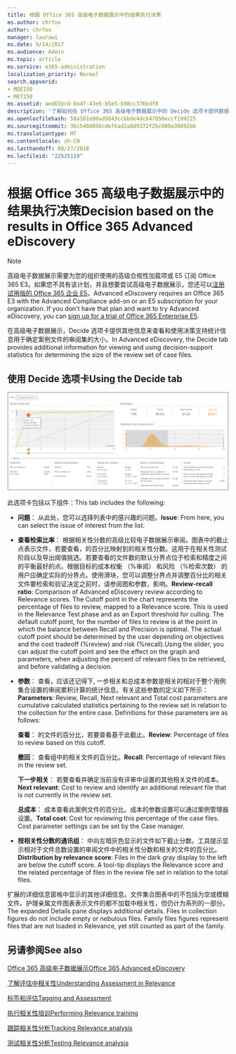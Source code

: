 ```yaml
---
title: 根据 Office 365 高级电子数据展示中的结果执行决策
ms.author: chrfox
author: chrfox
manager: laurawi
ms.date: 9/14/2017
ms.audience: Admin
ms.topic: article
ms.service: o365-administration
localization_priority: Normal
search.appverid:
- MOE150
- MET150
ms.assetid: aed65bcd-0a4f-43e9-b5e5-b98cc376bdf8
description: '了解如何在 Office 365 高级电子数据展示中的 Decide 选项卡提供数据，可帮助您确定正确的审阅一套案例文件的大小。 '
ms.openlocfilehash: 58a181e00ad5843ccbbde4dcb47050eccf199225
ms.sourcegitcommit: 36c5466056cdef6ad2a8d9372f2bc009a30892bb
ms.translationtype: MT
ms.contentlocale: zh-CN
ms.lasthandoff: 08/27/2018
ms.locfileid: "22525119"
---
```

# <a name="decision-based-on-the-results-in-office-365-advanced-ediscovery"></a><span data-ttu-id="73fe0-103">根据 Office 365 高级电子数据展示中的结果执行决策</span><span class="sxs-lookup"><span data-stu-id="73fe0-103">Decision based on the results in Office 365 Advanced eDiscovery</span></span>

> [!NOTE]
> <span data-ttu-id="73fe0-p101">高级电子数据展示需要为您的组织使用的高级合规性加载项或 E5 订阅 Office 365 E3。如果您不具有该计划，并且想要尝试高级电子数据展示，您还可以[注册试用版的 Office 365 企业 E5](https://go.microsoft.com/fwlink/p/?LinkID=698279)。</span><span class="sxs-lookup"><span data-stu-id="73fe0-p101">Advanced eDiscovery requires an Office 365 E3 with the Advanced Compliance add-on or an E5 subscription for your organization. If you don't have that plan and want to try Advanced eDiscovery, you can [sign up for a trial of Office 365 Enterprise E5](https://go.microsoft.com/fwlink/p/?LinkID=698279).</span></span> 
  
 <span data-ttu-id="73fe0-106">在高级电子数据展示，Decide 选项卡提供其他信息来查看和使用决策支持统计信息用于确定案例文件的审阅集的大小。</span><span class="sxs-lookup"><span data-stu-id="73fe0-106">In Advanced eDiscovery, the Decide tab provides additional information for viewing and using decision-support statistics for determining the size of the review set of case files.</span></span> 
  
## <a name="using-the-decide-tab"></a><span data-ttu-id="73fe0-107">使用 Decide 选项卡</span><span class="sxs-lookup"><span data-stu-id="73fe0-107">Using the Decide tab</span></span>

![相关性决定](media/f32fed89-f3b5-404a-90c7-ea25d2eb58a9.png)
  
<span data-ttu-id="73fe0-109">此选项卡包括以下组件：</span><span class="sxs-lookup"><span data-stu-id="73fe0-109">This tab includes the following:</span></span>
  
- <span data-ttu-id="73fe0-110">**问题**： 从此处，您可以选择列表中的感兴趣的问题。</span><span class="sxs-lookup"><span data-stu-id="73fe0-110">**Issue**: From here, you can select the issue of interest from the list.</span></span> 
    
- <span data-ttu-id="73fe0-p102">**查看检索比率**： 根据相关性分数的高级比较电子数据展示审阅。图表中的截止点表示文件，若要查看，的百分比映射到的相关性分数。这用于在相关性测试阶段以及导出阈值挑选。若要查看的文件数的默认分界点位于检索和精度之间的平衡最好的点。根据目标的成本权衡 （%审阅） 和风险 （%检索次数） 的用户应确定实际的分界点。使用滑块，您可以调整分界点并调整百分比的相关文件要检索和验证决定之前时，请参阅图和参数，影响。</span><span class="sxs-lookup"><span data-stu-id="73fe0-p102">**Review-recall ratio**: Comparison of Advanced eDiscovery review according to Relevance scores. The Cutoff point in the chart represents the percentage of files to review, mapped to a Relevance score. This is used in the Relevance Test phase and as an Export threshold for culling. The default cutoff point, for the number of files to review is at the point in which the balance between Recall and Precision is optimal. The actual cutoff point should be determined by the user depending on objectives and the cost tradeoff (%review) and risk (%recall).Using the slider, you can adjust the cutoff point and see the effect on the graph and parameters, when adjusting the percent of relevant files to be retrieved, and before validating a decision.</span></span>
    
- <span data-ttu-id="73fe0-p103">**参数**： 查看，应该还记得下, 一步相关和总成本参数是相关的相对于整个用例集合设置的审阅累积计算的统计信息。有关这些参数的定义如下所示：</span><span class="sxs-lookup"><span data-stu-id="73fe0-p103">**Parameters**: Review, Recall, Next relevant and Total cost parameters are cumulative calculated statistics pertaining to the review set in relation to the collection for the entire case. Definitions for these parameters are as follows:</span></span>
    
    <span data-ttu-id="73fe0-118">**查看**： 的文件的百分比，若要查看基于此截止。</span><span class="sxs-lookup"><span data-stu-id="73fe0-118">**Review**: Percentage of files to review based on this cutoff.</span></span> 
    
    <span data-ttu-id="73fe0-119">**撤回**： 查看组中的相关文件的百分比。</span><span class="sxs-lookup"><span data-stu-id="73fe0-119">**Recall**: Percentage of relevant files in the review set.</span></span> 
    
    <span data-ttu-id="73fe0-120">**下一步相关**： 若要查看并确定当前没有评审中设置的其他相关文件的成本。</span><span class="sxs-lookup"><span data-stu-id="73fe0-120">**Next relevant**: Cost to review and identify an additional relevant file that is not currently in the review set.</span></span> 
    
    <span data-ttu-id="73fe0-p104">**总成本**： 成本查看此案例文件的百分比。成本的参数设置可以通过案例管理器设置。</span><span class="sxs-lookup"><span data-stu-id="73fe0-p104">**Total cost**: Cost for reviewing this percentage of the case files. Cost parameter settings can be set by the Case manager.</span></span>
    
- <span data-ttu-id="73fe0-p105">**按相关性分数的通讯组**： 中向左暗灰色显示的文件如下截止分数。工具提示显示相对于文件总数设置的审阅文件中的相关性分数和相关的文件的百分比。</span><span class="sxs-lookup"><span data-stu-id="73fe0-p105">**Distribution by relevance score**: Files in the dark gray display to the left are below the cutoff score. A tool-tip displays the Relevance score and the related percentage of files in the review file set in relation to the total files.</span></span>
    
<span data-ttu-id="73fe0-p106">扩展的详细信息窗格中显示的其他详细信息。文件集合图表中的不包括为空或模糊文件。护理亲属文件图表表示文件的都不加载中相关性，但仍计为系列的一部分。</span><span class="sxs-lookup"><span data-stu-id="73fe0-p106">The expanded Details pane displays additional details. Files in collection figures do not include empty or nebulous files. Family files figures represent files that are not loaded in Relevance, yet still counted as part of the family.</span></span>
  
## <a name="see-also"></a><span data-ttu-id="73fe0-128">另请参阅</span><span class="sxs-lookup"><span data-stu-id="73fe0-128">See also</span></span>

[<span data-ttu-id="73fe0-129">Office 365 高级电子数据展示</span><span class="sxs-lookup"><span data-stu-id="73fe0-129">Office 365 Advanced eDiscovery</span></span>](office-365-advanced-ediscovery.md)
  
[<span data-ttu-id="73fe0-130">了解评估中相关性</span><span class="sxs-lookup"><span data-stu-id="73fe0-130">Understanding Assessment in Relevance</span></span>](assessment-in-relevance-in-advanced-ediscovery.md)
  
[<span data-ttu-id="73fe0-131">标签和评估</span><span class="sxs-lookup"><span data-stu-id="73fe0-131">Tagging and Assessment</span></span>](tagging-and-relevance-training-in-advanced-ediscovery.md)
  
[<span data-ttu-id="73fe0-132">执行相关性培训</span><span class="sxs-lookup"><span data-stu-id="73fe0-132">Performing Relevance training</span></span>](tagging-and-assessment-in-advanced-ediscovery.md)
  
[<span data-ttu-id="73fe0-133">跟踪相关性分析</span><span class="sxs-lookup"><span data-stu-id="73fe0-133">Tracking Relevance analysis</span></span>](track-relevance-analysis-in-advanced-ediscovery.md)
  
[<span data-ttu-id="73fe0-134">测试相关性分析</span><span class="sxs-lookup"><span data-stu-id="73fe0-134">Testing Relevance analysis</span></span>](test-relevance-analysis-in-advanced-ediscovery.md)

